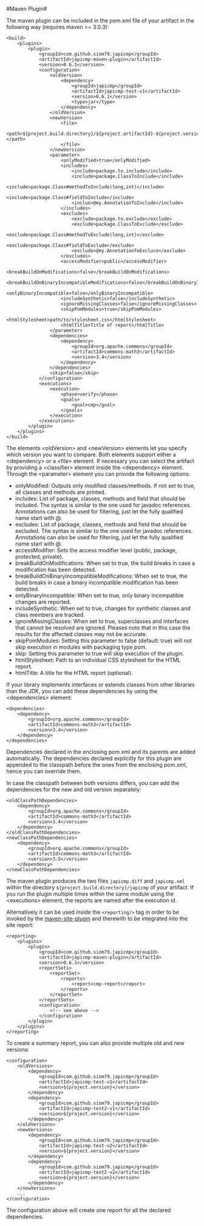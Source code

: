 #Maven Plugin#

The maven plugin can be included in the pom.xml file of your artifact in the following way (requires maven >= 3.0.3):

```
<build>
	<plugins>
		<plugin>
			<groupId>com.github.siom79.japicmp</groupId>
			<artifactId>japicmp-maven-plugin</artifactId>
			<version>0.6.1</version>
			<configuration>
				<oldVersion>
					<dependency>
						<groupId>japicmp</groupId>
						<artifactId>japicmp-test-v1</artifactId>
						<version>0.6.1</version>
						<type>jar</type>
					</dependency>
				</oldVersion>
				<newVersion>
					<file>
						<path>${project.build.directory}/${project.artifactId}-${project.version}.${project.packaging}</path>
					</file>
				</newVersion>
				<parameter>
					<onlyModified>true</onlyModified>
					<includes>
						<include>package.to.include</include>
						<include>package.ClassToInclude</include>
						<include>package.Class#methodToInclude(long,int)</include>
						<include>package.Class#fieldToInclude</include>
						<inclue>@my.AnnotationToInclude</include>
					</includes>
					<excludes>
						<exclude>package.to.exclude</exclude>
						<exclude>package.ClassToExclude</exclude>
						<exclude>package.Class#methodToExclude(long,int)</exclude>
						<exclude>package.Class#fieldToExclude</exclude>
						<exclude>@my.AnnotationToExcluce</exclude>
					</excludes>
					<accessModifier>public</accessModifier>
					<breakBuildOnModifications>false</breakBuildOnModifications>
					<breakBuildOnBinaryIncompatibleModifications>false</breakBuildOnBinaryIncompatibleModifications>
					<onlyBinaryIncompatible>false</onlyBinaryIncompatible>
					<includeSynthetic>false</includeSynthetic>
					<ignoreMissingClasses>false</ignoreMissingClasses>
					<skipPomModules>true</skipPomModules>
					<htmlStylesheet>path/to/stylesheet.css</htmlStylesheet>
					<htmlTitle>Title of report</htmlTitle>
				</parameter>
				<dependencies>
					<dependency>
						<groupId>org.apache.commons</groupId>
						<artifactId>commons-math3</artifactId>
						<version>3.4</version>
					</dependency>
				</dependencies>
				<skip>false</skip>
			</configuration>
			<executions>
				<execution>
					<phase>verify</phase>
					<goals>
						<goal>cmp</goal>
					</goals>
				</execution>
			</executions>
		</plugin>
	</plugins>
</build>
```

The elements &lt;oldVersion&gt; and &lt;newVersion&gt; elements let you specify which version you want to compare. Both elements
support either a &lt;dependency&gt; or a &lt;file&gt; element. If necessary you can select the artifact by providing a &lt;classifier&gt; element inside
the &lt;dependency&gt; element. Through the &lt;parameter&gt; element you can provide the following options:

* onlyModified: Outputs only modified classes/methods. If not set to true, all classes and methods are printed.
* includes: List of package, classes, methods and field that should be included. The syntax is similar to the one used for javadoc references. Annotations can also be used for filtering, just let the fully qualified name start with @.
* excludes: List of package, classes, methods and field that should be excluded. The syntax is similar to the one used for javadoc references. Annotations can also be used for filtering, just let the fully qualified name start with @.
* accessModifier: Sets the access modifier level (public, package, protected, private).
* breakBuildOnModifications: When set to true, the build breaks in case a modification has been detected.
* breakBuildOnBinaryIncompatibleModifications: When set to true, the build breaks in case a binary incompatible modification has been detected.
* onlyBinaryIncompatible: When set to true, only binary incompatible changes are reported.
* includeSynthetic: When set to true, changes for synthetic classes and class members are tracked.
* ignoreMissingClasses: When set to true, superclasses and interfaces that cannot be resolved are ignored. Pleases note that in this case the results for the affected classes may not be accurate.
* skipPomModules: Setting this parameter to false (default: true) will not skip execution in modules with packaging type pom.
* skip: Setting this parameter to true will skip execution of the plugin.
* htmlStylesheet: Path to an individual CSS stylesheet for the HTML report.
* htmlTitle: A title for the HTML report (optional).

If your library implements interfaces or extends classes from other libraries than the JDK, you can add these dependencies by using the
&lt;dependencies&gt; element:

```
<dependencies>
	<dependency>
		<groupId>org.apache.commons</groupId>
		<artifactId>commons-math3</artifactId>
		<version>3.4</version>
	</dependency>
</dependencies>
```

Dependencies declared in the enclosing pom.xml and its parents are added automatically. The dependencies declared explicitly for this plugin
are appended to the classpath before the ones from the enclosing pom.xml, hence you can override them.

In case the classpath between both versions differs, you can add the dependencies for the new and old version separately:

```
<oldClassPathDependencies>
	<dependency>
		<groupId>org.apache.commons</groupId>
		<artifactId>commons-math3</artifactId>
		<version>3.4</version>
	</dependency>
</oldClassPathDependencies>
<newClassPathDependencies>
	<dependency>
		<groupId>org.apache.commons</groupId>
		<artifactId>commons-math3</artifactId>
		<version>3.5</version>
	</dependency>
</newClassPathDependencies>
```

The maven plugin produces the two files `japicmp.diff` and `japicmp.xml` within the directory `${project.build.directory}/japicmp`
of your artifact. If you run the plugin multiple times within the same module using the &lt;executions&gt; element, the reports
are named after the execution id.

Alternatively it can be used inside the `<reporting/>` tag in order to be invoked by the
[maven-site-plugin](https://maven.apache.org/plugins/maven-site-plugin/) and therewith to be integrated into the site report:

```
<reporting>
	<plugins>
		<plugin>
			<groupId>com.github.siom79.japicmp</groupId>
			<artifactId>japicmp-maven-plugin</artifactId>
			<version>0.6.1</version>
			<reportSets>
				<reportSet>
					<reports>
						<report>cmp-report</report>
					</reports>
				</reportSet>
			</reportSets>
			<configuration>
				<!-- see above -->
			</configuration>
		</plugin>
	</plugins>
</reporting>
```
To create a summary report, you can also provide multiple old and new versions:

```
<configuration>
	<oldVersions>
		<dependency>
			<groupId>com.github.siom79.japicmp</groupId>
			<artifactId>japicmp-test-v1</artifactId>
			<version>${project.version}</version>
		</dependency>
		<dependency>
			<groupId>com.github.siom79.japicmp</groupId>
			<artifactId>japicmp-test2-v1</artifactId>
			<version>${project.version}</version>
		</dependency>
	</oldVersions>
	<newVersions>
		<dependency>
			<groupId>com.github.siom79.japicmp</groupId>
			<artifactId>japicmp-test-v2</artifactId>
			<version>${project.version}</version>
		</dependency>
		<dependency>
			<groupId>com.github.siom79.japicmp</groupId>
			<artifactId>japicmp-test2-v2</artifactId>
			<version>${project.version}</version>
		</dependency>
	</newVersions>
	...
</configuration>
```
The configuration above will create one report for all the declared dependencies.
